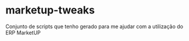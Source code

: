 # marketup-tweaks
Conjunto de scripts que tenho gerado para me ajudar com a utilização do ERP MarketUP
